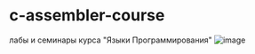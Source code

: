 # c-assembler-course
лабы и семинары курса "Языки Программирования"
![image](https://user-images.githubusercontent.com/63366388/216483030-1045de5b-4ee8-4ed4-a2c2-e9dadd18d2a8.png)
